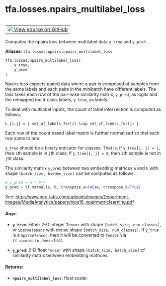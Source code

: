 <div itemscope itemtype="http://developers.google.com/ReferenceObject">
<meta itemprop="name" content="tfa.losses.npairs_multilabel_loss" />
<meta itemprop="path" content="Stable" />
</div>

# tfa.losses.npairs_multilabel_loss

<!-- Insert buttons and diff -->

<table class="tfo-notebook-buttons tfo-api" align="left">

<td>
  <a target="_blank" href="https://github.com/tensorflow/addons/tree/r0.7/tensorflow_addons/losses/npairs.py#L66-L128">
    <img src="https://www.tensorflow.org/images/GitHub-Mark-32px.png" />
    View source on GitHub
  </a>
</td></table>



<!-- Equality marker -->
Computes the npairs loss between multilabel data `y_true` and `y_pred`.

**Aliases**: `tfa.losses.npairs.npairs_multilabel_loss`

``` python
tfa.losses.npairs_multilabel_loss(
    y_true,
    y_pred
)
```



<!-- Placeholder for "Used in" -->

Npairs loss expects paired data where a pair is composed of samples from
the same labels and each pairs in the minibatch have different labels.
The loss takes each row of the pair-wise similarity matrix, `y_pred`,
as logits and the remapped multi-class labels, `y_true`, as labels.

To deal with multilabel inputs, the count of label intersection
is computed as follows:

```
L_{i,j} = | set_of_labels_for(i) \cap set_of_labels_for(j) |
```

Each row of the count based label matrix is further normalized so that
each row sums to one.

`y_true` should be a binary indicator for classes.
That is, if `y_true[i, j] = 1`, then `i`th sample is in `j`th class;
if `y_true[i, j] = 0`, then `i`th sample is not in `j`th class.

The similarity matrix `y_pred` between two embedding matrices `a` and `b`
with shape `[batch_size, hidden_size]` can be computed as follows:

```python
# y_pred = a * b^T
y_pred = tf.matmul(a, b, transpose_a=False, transpose_b=True)
```

See: http://www.nec-labs.com/uploads/images/Department-Images/MediaAnalytics/papers/nips16_npairmetriclearning.pdf

#### Args:


* <b>`y_true`</b>: Either 2-D integer `Tensor` with shape
  `[batch_size, num_classes]`, or `SparseTensor` with dense shape
  `[batch_size, num_classes]`. If `y_true` is a `SparseTensor`, then
  it will be converted to `Tensor` via `tf.sparse.to_dense` first.

* <b>`y_pred`</b>: 2-D float `Tensor` with shape `[batch_size, batch_size]` of
  similarity matrix between embedding matrices.


#### Returns:


* <b>`npairs_multilabel_loss`</b>: float scalar.


